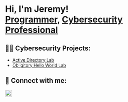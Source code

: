 <h1>Hi, I'm Jeremy! <br/><a href="https://github.com/Jbloom76">Programmer</a>, <a href="https://www.linkedin.com/in/jeremy-bloom-51410106/">Cybersecurity Professional</a>

<h2>👨‍💻 Cybersecurity Projects:</h2>


  - [Active Directory Lab](https://github.com/joshmadakor1/Algorithms-Practice)
  - [Obligitory Hello World Lab](https://github.com/joshmadakor1/Algorithms-Practice)




<h2> 🤳 Connect with me:</h2>


[<img align="left" alt="JeremyBloom | LinkedIn" width="22px" src="https://cdn.jsdelivr.net/npm/simple-icons@v3/icons/linkedin.svg" />][linkedin]



[linkedin]: https://www.linkedin.com/in/jeremy-bloom-51410106

<!--
**Jbloom76/Jbloom76** is a ✨ _special_ ✨ repository because its `README.md` (this file) appears on your GitHub profile.

Here are some ideas to get you started:

- 🔭 I’m currently working on ...
- 🌱 I’m currently learning ...
- 👯 I’m looking to collaborate on ...
- 🤔 I’m looking for help with ...
- 💬 Ask me about ...
- 📫 How to reach me: ...
- 😄 Pronouns: ...
- ⚡ Fun fact: ...
-->
